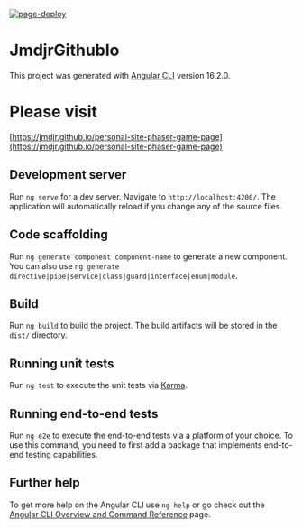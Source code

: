[![page-deploy](https://github.com/jmdjr/personal-site-phaser-game-page/actions/workflows/page-deploy.yml/badge.svg)](https://github.com/jmdjr/personal-site-phaser-game-page/actions/workflows/page-deploy.yml)
# JmdjrGithubIo

This project was generated with [Angular CLI](https://github.com/angular/angular-cli) version 16.2.0.

# Please visit
[https://jmdjr.github.io/personal-site-phaser-game-page](https://jmdjr.github.io/personal-site-phaser-game-page)

## Development server

Run `ng serve` for a dev server. Navigate to `http://localhost:4200/`. The application will automatically reload if you change any of the source files.

## Code scaffolding

Run `ng generate component component-name` to generate a new component. You can also use `ng generate directive|pipe|service|class|guard|interface|enum|module`.

## Build

Run `ng build` to build the project. The build artifacts will be stored in the `dist/` directory.

## Running unit tests

Run `ng test` to execute the unit tests via [Karma](https://karma-runner.github.io).

## Running end-to-end tests

Run `ng e2e` to execute the end-to-end tests via a platform of your choice. To use this command, you need to first add a package that implements end-to-end testing capabilities.

## Further help

To get more help on the Angular CLI use `ng help` or go check out the [Angular CLI Overview and Command Reference](https://angular.io/cli) page.
